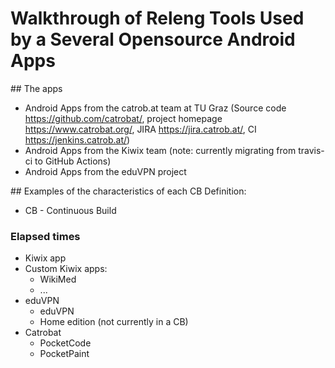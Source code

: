 # Walkthrough of Releng Tools Used by a Several Opensource Android Apps

## The apps

- Android Apps from the catrob.at team at TU Graz (Source code https://github.com/catrobat/, project homepage https://www.catrobat.org/, JIRA https://jira.catrob.at/, CI https://jenkins.catrob.at/)
- Android Apps from the Kiwix team (note: currently migrating from travis-ci to GitHub Actions)
- Android Apps from the eduVPN project

## Examples of the characteristics of each CB
Definition: 

- CB - Continuous Build

### Elapsed times

- Kiwix app
- Custom Kiwix apps:
    - WikiMed
    - ...
- eduVPN
    - eduVPN
    - Home edition (not currently in a CB)
- Catrobat
    - PocketCode
    - PocketPaint
